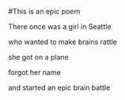 #This is an epic poem

There once was a girl in Seattle

who wanted to make brains rattle

she got on a plane

forgot her name

and started an epic brain battle

